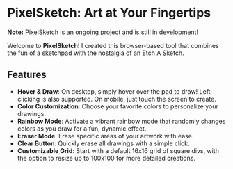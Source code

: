 # PixelSketch: Art at Your Fingertips

**Note:** PixelSketch is an ongoing project and is still in development!

Welcome to **PixelSketch**! I created this browser-based tool that combines the fun of a sketchpad with the nostalgia of an Etch A Sketch.

## Features

- **Hover & Draw**: On desktop, simply hover over the pad to draw! Left-clicking is also supported. On mobile, just touch the screen to create.
- **Color Customization**: Choose your favorite colors to personalize your drawings.
- **Rainbow Mode**: Activate a vibrant rainbow mode that randomly changes colors as you draw for a fun, dynamic effect.
- **Eraser Mode**: Erase specific areas of your artwork with ease.
- **Clear Button**: Quickly erase all drawings with a simple click.
- **Customizable Grid**: Start with a default 16x16 grid of square divs, with the option to resize up to 100x100 for more detailed creations.